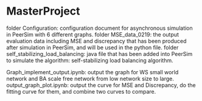 # MasterProject

folder Configuration: configuration document for asynchronous simulation in PeerSim with 6 different graphs.
folder MSE_data_0219: the output evaluation data including MSE and discrepancy that has been produced after simulation in PeerSim, and will be used in the python file.
folder self_stabilizing_load_balancing: java file that has been added into PeerSim to simulate the algorithm: self-stabilizing load balancing algorithm.

Graph_implement_output.ipynb: output the graph for WS small world network and BA scale free network from low network size to large.
output_graph_plot.ipynb: output the curve for MSE and Discrepancy, do the fitting curve for them, and combine two curves to compare.
